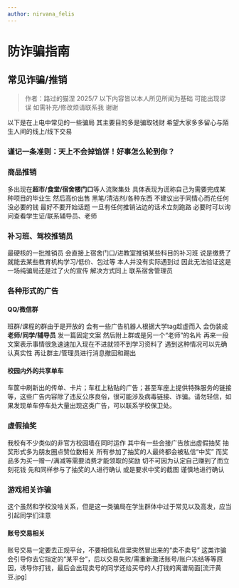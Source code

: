```yaml
---
author: nirvana_felis
---
```

# 防诈骗指南
## 常见诈骗/推销 
> 作者：路过的猫涅  2025/7
> 以下内容皆以本人所见所闻为基础 可能出现谬误 如需补充/修改烦请联系我 谢谢

以下是在上电中常见的一些骗局 其主要目的多是骗取钱财 希望大家多多留心与陌生人间的线上/线下交易
### 谨记一条准则：**天上不会掉馅饼！好事怎么轮到你？**

### 商品推销

多出现在**超市/食堂/宿舍楼门口**等人流聚集处 具体表现为谎称自己为需要完成某种项目的毕业生  然后高价出售 黑笔/清洁剂/各种东西 
不建议出于同情心而花任何没必要的钱 最好不要开始话题 一旦有任何推销沾边的话术立刻跑路 必要时可以询问查看学生证/联系辅导员、老师 

### 补习班、驾校推销员

最硬核的一批推销员 会直接上宿舍门口/进教室推销某些科目的补习班 说是缴费了就能去某些教育机构学习/低价、包过等 本人并没有实际遇到过 因此无法验证这是一场纯骗局还是过了火的宣传 
解决方式同上 联系宿舍管理员

### 各种形式的广告

#### QQ/微信群
班群/课程的群由于是开放的 会有一些广告机器人根据大学tag趁虚而入 会伪装成**老师/同学/辅导员** 发一篇固定文案 然后附上群或是另一个“老师”的名片 再来一段文案表示事情很急速速加入现在不进就领不到学习资料了 
遇到这种情况可以先确认真实性 再让群主/管理员进行消息撤回和踢出

#### 校园内外的共享单车
车筐中刷新出的传单、卡片；车杠上粘贴的广告；甚至车座上提供特殊服务的链接等，这些广告内容除了违反公序良俗，很可能涉及病毒链接、诈骗。请勿轻信，如果发现单车停车处大量出现这类广告，可以联系学校保卫处。

### 虚假抽奖

我校有不少类似的非官方校园墙在同时运作 其中有一些会接广告放出虚假抽奖 抽奖形式多为朋友圈点赞位数相关 所有参加了抽奖的人最终都会被私信“中奖” 而奖品多为买一赠一/满减等需要消费才能领取的奖励
切不可因为认定自己赚到了而立刻花钱 先和同样参与了抽奖的人进行确认 或是要求中奖的截图 谨慎地进行确认

### 游戏相关诈骗

这个虽然和学校没啥关系，但是这一类骗局在学生群体中过于常见以及高发，应当引起同学们注意
#### 账号交易相关
账号交易一定要去正规平台，不要相信私信里突然冒出来的“卖不卖号” 这类诈骗会引导你去它指定的“某平台”，后以交易失败/需重新激活账号/账户冻结等等原因，诱导你打钱，最后会出现卖号的同学还给买号的人打钱的离谱局面[流汗黄豆.jpg]
